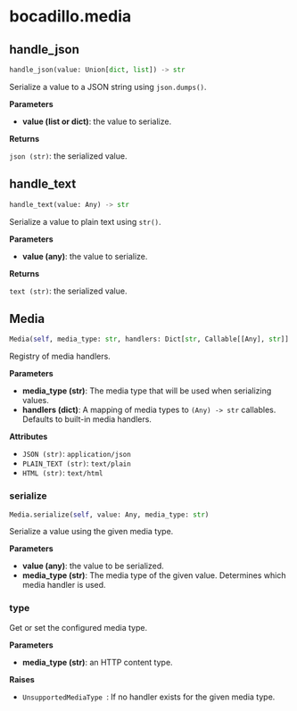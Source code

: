# bocadillo.media

## handle_json
```python
handle_json(value: Union[dict, list]) -> str
```
Serialize a value to a JSON string using `json.dumps()`.

__Parameters__

- __value (list or dict)__: the value to serialize.

__Returns__

`json (str)`: the serialized value.

## handle_text
```python
handle_text(value: Any) -> str
```
Serialize a value to plain text using `str()`.

__Parameters__

- __value (any)__: the value to serialize.

__Returns__

`text (str)`: the serialized value.

## Media
```python
Media(self, media_type: str, handlers: Dict[str, Callable[[Any], str]] = None)
```
Registry of media handlers.

__Parameters__

- __media_type (str)__:
    The media type that will be used when serializing values.
- __handlers (dict)__:
    A mapping of media types to `(Any) -> str` callables.
    Defaults to built-in media handlers.

__Attributes__

- `JSON (str)`: `application/json`
- `PLAIN_TEXT (str)`: `text/plain`
- `HTML (str)`: `text/html`

### serialize
```python
Media.serialize(self, value: Any, media_type: str)
```
Serialize a value using the given media type.

__Parameters__

- __value (any)__: the value to be serialized.
- __media_type (str)__:
    The media type of the given value. Determines which media handler
    is used.

### type
Get or set the configured media type.

__Parameters__

- __media_type (str)__: an HTTP content type.

__Raises__

- `UnsupportedMediaType `:
    If no handler exists for the given media type.


